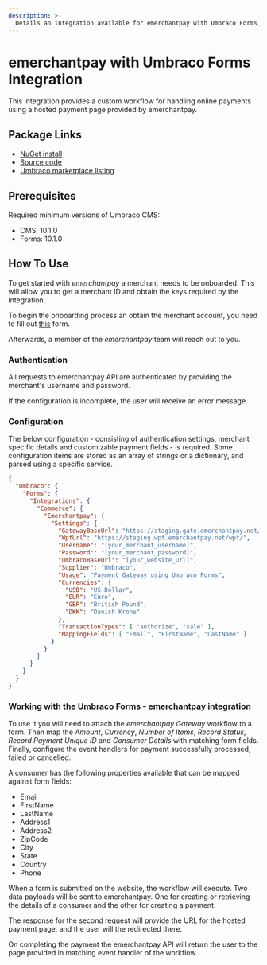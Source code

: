 ```yaml
---
description: >-
  Details an integration available for emerchantpay with Umbraco Forms, built and maintained by Umbraco HQ.
---
```


# emerchantpay with Umbraco Forms Integration

This integration provides a custom workflow for handling online payments using a hosted payment page provided by emerchantpay.

## Package Links

- [NuGet install](https://www.nuget.org/packages/Umbraco.Forms.Integrations.Commerce.emerchantpay)
- [Source code](https://github.com/umbraco/Umbraco.Forms.Integrations/tree/main/src/Umbraco.Forms.Integrations.Commerce.emerchantpay)
- [Umbraco marketplace listing](https://marketplace.umbraco.com/package/umbraco.forms.integrations.commerce.emerchantpay)

## Prerequisites

Required minimum versions of Umbraco CMS:
- CMS: 10.1.0
- Forms: 10.1.0

## How To Use

To get started with _emerchantpay_ a merchant needs to be onboarded. This will allow you to get a merchant ID and obtain the keys required by the integration.

To begin the onboarding process an obtain the merchant account, you need to fill out [this](https://www.emerchantpay.com/contact-us?utm_source__c=umbraco_referral&utm_medium__c=technical_blog&utm_campaign__c=Umbraco) form.

Afterwards, a member of the _emerchantpay_ team will reach out to you.

### Authentication

All requests to emerchantpay API are authenticated by providing the merchant's username and password.

If the configuration is incomplete, the user will receive an error message.

### Configuration

The below configuration - consisting of authentication settings, merchant specific details and customizable payment fields - is required. Some configuration items
are stored as an array of strings or a dictionary, and parsed using a specific service.

```json
{
  "Umbraco": {
    "Forms": {
      "Integrations": {
        "Commerce": {
          "Emerchantpay": {
            "Settings": {
              "GatewayBaseUrl": "https://staging.gate.emerchantpay.net/",
              "WpfUrl": "https://staging.wpf.emerchantpay.net/wpf/",
              "Username": "[your_merchant_username]",
              "Password": "[your_merchant_password]",
              "UmbracoBaseUrl": "[your_website_url]",
              "Supplier": "Umbraco",
              "Usage": "Payment Gateway using Umbraco Forms",
              "Currencies": {
                "USD": "US Dollar",
                "EUR": "Euro",
                "GBP": "British Pound",
                "DKK": "Danish Krone"
              },
              "TransactionTypes": [ "authorize", "sale" ],
              "MappingFields": [ "Email", "FirstName", "LastName" ]
            }
          }
        }
      }
    }
  }
}
```

### Working with the Umbraco Forms - emerchantpay integration

To use it you will need to attach the _emerchantpay Gateway_ workflow to a form. Then map the _Amount_, _Currency_, _Number of Items_, _Record Status_, _Record Payment Unique ID_ and _Consumer Details_ with matching form fields. Finally, configure the event handlers for payment successfully processed, failed or cancelled.

A consumer has the following properties available that can be mapped against form fields:

* Email
* FirstName
* LastName
* Address1
* Address2
* ZipCode
* City
* State
* Country
* Phone


When a form is submitted on the website, the workflow will execute. Two data payloads will be sent to emerchantpay. One for creating or retrieving the details of a consumer and the other for creating a payment.

The response for the second request will provide the URL for the hosted payment page, and the user will the redirected there.

On completing the payment the emerchantpay API will return the user to the page provided in matching event handler of the workflow.
